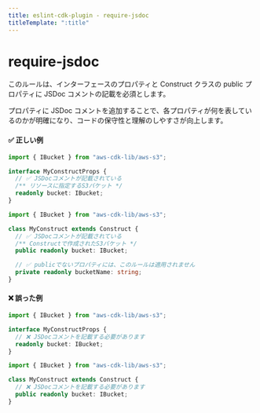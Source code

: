 ```yaml
---
title: eslint-cdk-plugin - require-jsdoc
titleTemplate: ":title"
---
```


# require-jsdoc

このルールは、インターフェースのプロパティと Construct クラスの public プロパティに JSDoc コメントの記載を必須とします。

プロパティに JSDoc コメントを追加することで、各プロパティが何を表しているのかが明確になり、コードの保守性と理解のしやすさが向上します。

#### ✅ 正しい例

```ts
import { IBucket } from "aws-cdk-lib/aws-s3";

interface MyConstructProps {
  // ✅ JSDocコメントが記載されている
  /** リソースに指定するS3バケット */
  readonly bucket: IBucket;
}
```

```ts
import { IBucket } from "aws-cdk-lib/aws-s3";

class MyConstruct extends Construct {
  // ✅ JSDocコメントが記載されている
  /** Constructで作成されたS3バケット */
  public readonly bucket: IBucket;

  // ✅ publicでないプロパティには、このルールは適用されません
  private readonly bucketName: string;
}
```

#### ❌ 誤った例

```ts
import { IBucket } from "aws-cdk-lib/aws-s3";

interface MyConstructProps {
  // ❌ JSDocコメントを記載する必要があります
  readonly bucket: IBucket;
}
```

```ts
import { IBucket } from "aws-cdk-lib/aws-s3";

class MyConstruct extends Construct {
  // ❌ JSDocコメントを記載する必要があります
  public readonly bucket: IBucket;
}
```

